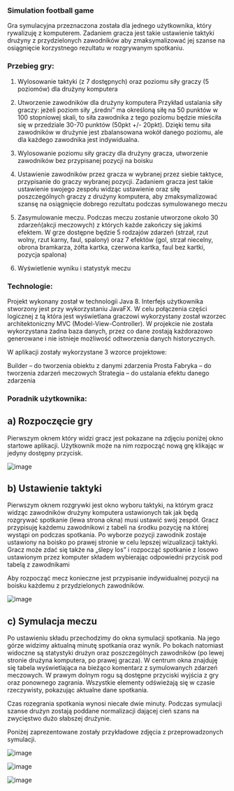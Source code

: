 ### Simulation football game
Gra symulacyjna przeznaczona została dla jednego użytkownika, który rywalizuję z komputerem. Zadaniem gracza jest takie ustawienie taktyki drużyny z przydzielonych zawodników aby zmaksymalizować jej szanse na osiągnięcie korzystnego rezultatu w rozgrywanym spotkaniu.

### Przebieg gry:
1)	Wylosowanie taktyki (z 7 dostępnych) oraz poziomu siły graczy (5 poziomów) dla drużyny komputera
2)	Utworzenie zawodników dla drużyny komputera
Przykład ustalania siły graczy: jeżeli poziom siły „średni” ma określoną siłę na 50 punktów w 100 stopniowej skali, to siła zawodnika z tego poziomu będzie mieściła się w przedziale 30-70 punktów (50pkt +/- 20pkt). Dzięki temu siła zawodników w drużynie jest zbalansowana wokół danego poziomu, ale dla każdego zawodnika jest indywidualna. 

3)	Wylosowanie poziomu siły graczy dla drużyny gracza, utworzenie zawodników bez przypisanej pozycji na boisku
4)	Ustawienie zawodników przez gracza w wybranej przez siebie taktyce, przypisanie do graczy wybranej pozycji.
Zadaniem gracza jest takie ustawienie swojego zespołu widząc ustawienie oraz siłę poszczególnych graczy z drużyny komputera, aby zmaksymalizować szansę na osiągnięcie dobrego rezultatu podczas symulowanego meczu

5)	Zasymulowanie meczu. Podczas meczu zostanie utworzone około 30 zdarzeń(akcji meczowych) z których każde zakończy się jakimś efektem. W grze dostępne będzie 5 rodzajów zdarzeń (strzał, rzut wolny, rzut karny, faul, spalony) oraz 7 efektów (gol, strzał niecelny, obrona bramkarza, żółta kartka, czerwona kartka, faul bez kartki, pozycja spalona)
6)	Wyświetlenie wyniku i statystyk meczu


### Technologie:
Projekt wykonany został w technologii Java 8. Interfejs użytkownika stworzony jest przy wykorzystaniu JavaFX. W celu połączenia części logicznej z tą która jest wyświetlana graczowi wykorzystany został wzorzec architektoniczny MVC (Model-View-Controller).  W projekcie nie została wykorzystana żadna baza danych, przez co dane zostają każdorazowo generowane i nie istnieje możliwość odtworzenia danych historycznych.

W aplikacji zostały wykorzystane 3 wzorce projektowe:

Builder – do tworzenia obiektu z danymi zdarzenia
Prosta Fabryka – do tworzenia zdarzeń meczowych
Strategia – do ustalania  efektu danego zdarzenia

### Poradnik użytkownika:

## a)	Rozpoczęcie gry  
Pierwszym oknem który widzi gracz jest pokazane na zdjęciu poniżej okno startowe aplikacji. Użytkownik może na nim rozpocząć nową grę klikając w jedyny dostępny przycisk.

![image](https://user-images.githubusercontent.com/25456823/68706907-088bd500-0591-11ea-8e21-b96b19caf8f8.png)

 
## b)	Ustawienie taktyki

Pierwszym oknem rozgrywki jest okno wyboru taktyki, na którym gracz widząc zawodników drużyny komputera ustawionych tak jak będą rozgrywać spotkanie (lewa strona okna) musi ustawić swój zespół. Gracz przypisuję każdemu zawodnikowi z tabeli na środku pozycję na której wystąpi on podczas spotkania. Po wyborze pozycji zawodnik zostaje ustawiony na boisko po prawej stronie w celu lepszej wizualizacji taktyki. 
Gracz może zdać się także na „ślepy los” i rozpocząć spotkanie z losowo ustawionym przez komputer składem wybierając odpowiedni przycisk pod tabelą z zawodnikami

Aby rozpocząć mecz konieczne jest przypisanie indywidualnej pozycji na boisku każdemu z przydzielonych zawodników.

![image](https://user-images.githubusercontent.com/25456823/68706840-e1350800-0590-11ea-9919-47a892337f16.png)


## c)	Symulacja meczu

Po ustawieniu składu przechodzimy do okna symulacji spotkania. Na jego górze widzimy aktualną minutę spotkania oraz wynik. Po bokach natomiast  widoczne są statystyki drużyn oraz poszczególnych zawodników (po lewej stronie drużyna komputera, po prawej gracza). W centrum okna znajduję się tabela wyświetlająca na bieżąco komentarz z symulowanych zdarzeń meczowych. W prawym dolnym rogu są dostępne przyciski wyjścia z gry oraz ponownego zagrania. Wszystkie elementy odświeżają się w czasie rzeczywisty, pokazując aktualne dane spotkania.

Czas rozegrania spotkania wynosi niecałe dwie minuty. Podczas symulacji szanse drużyn zostają poddane normalizacji dającej cień szans na zwycięstwo dużo słabszej drużynie. 
 
Poniżej zaprezentowane zostały przykładowe zdjęcia z przeprowadzonych symulacji.

![image](https://user-images.githubusercontent.com/25456823/68706949-19d4e180-0591-11ea-9758-e6831da609ce.png)

![image](https://user-images.githubusercontent.com/25456823/68706989-2c4f1b00-0591-11ea-93b2-c4b525b9cd28.png)

![image](https://user-images.githubusercontent.com/25456823/68707011-383add00-0591-11ea-92fc-173cd3055d7b.png)
